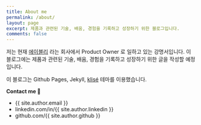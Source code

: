 ```yaml
---
title: About me
permalink: /about/
layout: page
excerpt: 제품과 관련된 기술, 배움, 경험을 기록하고 성장하기 위한 블로그입니다.
comments: false
---
```


저는 현재 <a href="https://a-bly.com/" target="_blank">에이블리</a> 라는 회사에서 Product Owner 로 일하고 있는 강명서입니다. 이 블로그에는 제품과 관련된 기술, 배움, 경험을 기록하고 성장하기 위한 글을 작성할 예정입니다.

이 블로그는 Github Pages, Jekyll, <a href="https://github.com/piharpi/jekyll-klise" target="_blank">klisé</a> 테마를 이용했습니다.

**Contact me 📮**

- {{ site.author.email }}
- linkedin.com/in/{{ site.author.linkedin }}
- github.com/{{ site.author.github }}
